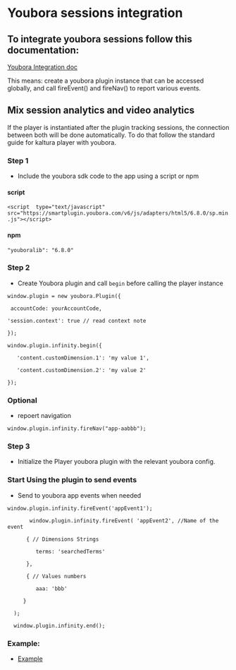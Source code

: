# Youbora sessions integration

## To integrate youbora sessions follow this documentation:
[Youbora Integration doc](https://documentation.npaw.com/npaw-integration/docs/application-analytics-custom-events-data-collection)


This means: create a youbora plugin instance that can be accessed globally, and call fireEvent() and fireNav() to report various events.

## Mix session analytics and video analytics
If the player is instantiated after the plugin tracking sessions, the connection between both will be done automatically.
To do that follow the standard guide for kaltura player with youbora.


### Step 1
* Include the youbora sdk code to the app using a script or npm
 
#### script
`<script  type="text/javascript" src="https://smartplugin.youbora.com/v6/js/adapters/html5/6.8.0/sp.min.js"></script>`

#### npm

`"youboralib": "6.8.0"`
 
### Step 2

* Create Youbora plugin and call `begin` before calling the player instance
 
```
window.plugin = new youbora.Plugin({

 accountCode: yourAccountCode,

'session.context': true // read context note

});
```
 
```
window.plugin.infinity.begin({

   'content.customDimension.1': 'my value 1',

   'content.customDimension.2': 'my value 2'

});
```
 

 

### Optional
 * repoert navigation

`window.plugin.infinity.fireNav("app-aabbb");`

### Step 3

* Initialize the Player youbora plugin with the relevant youbora config.

 
### Start Using the plugin to send events

* Send to youbora app events when needed
 
```
window.plugin.infinity.fireEvent('appEvent1');

       window.plugin.infinity.fireEvent( 'appEvent2', //Name of the event

      { // Dimensions Strings

         terms: 'searchedTerms'

      },

      { // Values numbers

         aaa: 'bbb'

     }

  );

  window.plugin.infinity.end();
```
 

### Example: 

* [Example](https://codepen.io/giladna/pen/dyKjXZz)
